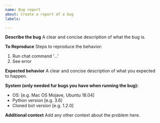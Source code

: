 ```yaml
---
name: Bug report
about: Create a report of a bug
labels: 

---
```


**Describe the bug**
A clear and concise description of what the bug is.

**To Reproduce**
Steps to reproduce the behavior:
1. Run chat command '...'
2. See error

**Expected behavior**
A clear and concise description of what you expected to happen.

**System (only needed fur bugs you have when running the bug):**
 - OS: [e.g. Mac OS Mojave, Ubuntu 18.04]
 - Python version [e.g. 3.6]
 - Cloned bot version [e.g. 1.2.0]

**Additional context**
Add any other context about the problem here.
